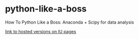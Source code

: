 python-like-a-boss
==================

How To Python Like a Boss: Anaconda + Scipy for data analysis

[link to hosted versions on IU pages](http://pages.iu.edu/~claydavi/python-like-a-boss/How%20to%20Python%20Like%20A%20Boss.slides.html#/)
